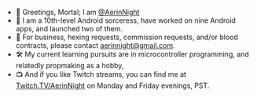 - 👋 Greetings, Mortal; I am [@AerinNight](https://github.com/AerinNight)
- 🔮 I am a 10th-level Android sorceress, have worked on nine Android apps, and launched two of them.
- 📧 For business, hexing requests, commission requests, and/or blood contracts, please contact [aerinnight@gmail.com](mailto:aerinnight@gmail.com).
- 🛠 My current learning pursuits are in microcontroller programming, and relatedly propmaking as a hobby,
- 📺 And if you like Twitch streams, you can find me at [Twitch.TV/AerinNight](https://twitch.tv/aerinnight) on Monday and Friday evenings, PST.
